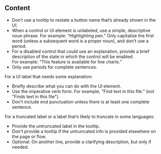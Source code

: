 ## Content

- Don’t use a tooltip to restate a button name that’s already shown in the UI. 
- When a control or UI element is unlabeled, use a simple, descriptive noun phrase. For example: “Highlighting pen.” Only capitalize the first word (unless a subsequent word is a proper noun), and don’t use a period. 
- For a disabled control that could use an explanation, provide a brief description of the state in which the control will be enabled. For example: “This feature is available for line charts.”  
- Only use periods for complete sentences. 

For a UI label that needs some explanation:

- Briefly describe what you can do with the UI element. 
- Use the imperative verb form. For example, "Find text in this file." (not "Finds text in this file"). 
- Don't include end punctuation unless there is at least one complete sentence. 

For a truncated label or a label that’s likely to truncate in some languages: 

- Provide the untruncated label in the tooltip. 
- Don't provide a tooltip if the untruncated info is provided elsewhere on the page or flow. 
- Optional: On another line, provide a clarifying description, but only if needed. 
